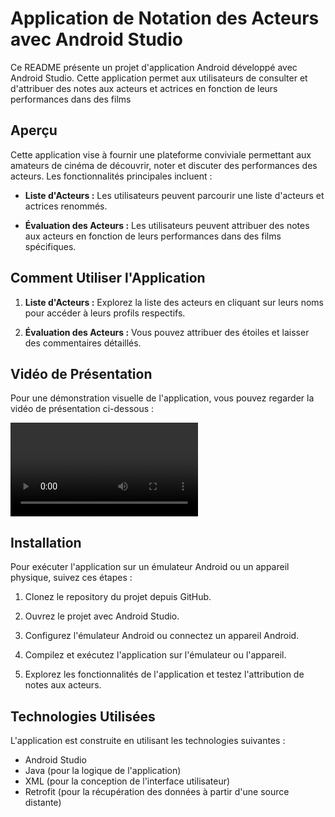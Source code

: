 # Application de Notation des Acteurs avec Android Studio

Ce README présente un projet d'application Android développé avec Android Studio. Cette application permet aux utilisateurs de consulter et d'attribuer des notes aux acteurs et actrices en fonction de leurs performances dans des films

## Aperçu

Cette application vise à fournir une plateforme conviviale permettant aux amateurs de cinéma de découvrir, noter et discuter des performances des acteurs. Les fonctionnalités principales incluent :

- **Liste d'Acteurs :** Les utilisateurs peuvent parcourir une liste d'acteurs et actrices renommés.

- **Évaluation des Acteurs :** Les utilisateurs peuvent attribuer des notes aux acteurs en fonction de leurs performances dans des films spécifiques.

## Comment Utiliser l'Application

1. **Liste d'Acteurs :** Explorez la liste des acteurs en cliquant sur leurs noms pour accéder à leurs profils respectifs.

2. **Évaluation des Acteurs :** Vous pouvez attribuer des étoiles et laisser des commentaires détaillés.

## Vidéo de Présentation

Pour une démonstration visuelle de l'application, vous pouvez regarder la vidéo de présentation ci-dessous :

![Vidéo de Présentation](videos/app1.mp4)

## Installation

Pour exécuter l'application sur un émulateur Android ou un appareil physique, suivez ces étapes :

1. Clonez le repository du projet depuis GitHub.

2. Ouvrez le projet avec Android Studio.

3. Configurez l'émulateur Android ou connectez un appareil Android.

4. Compilez et exécutez l'application sur l'émulateur ou l'appareil.

5. Explorez les fonctionnalités de l'application et testez l'attribution de notes aux acteurs.

## Technologies Utilisées

L'application est construite en utilisant les technologies suivantes :

- Android Studio
- Java (pour la logique de l'application)
- XML (pour la conception de l'interface utilisateur)
- Retrofit (pour la récupération des données à partir d'une source distante)

